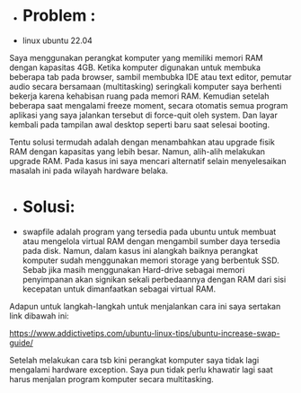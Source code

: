 - # Problem :
- linux ubuntu 22.04

Saya menggunakan perangkat komputer yang memiliki memori RAM dengan kapasitas 4GB.
Ketika komputer digunakan untuk membuka beberapa tab pada browser, 
sambil membubka IDE atau text editor, pemutar audio secara bersamaan (multitasking)
seringkali komputer saya berhenti bekerja karena kehabisan ruang pada memori RAM. 
Kemudian setelah beberapa saat mengalami freeze moment, secara otomatis semua 
program aplikasi yang saya jalankan tersebut di force-quit oleh system. 
Dan layar kembali pada tampilan awal desktop seperti baru saat selesai booting.

Tentu solusi termudah adalah dengan menambahkan atau upgrade fisik RAM 
dengan kapasitas yang lebih besar. Namun, alih-alih melakukan upgrade RAM. Pada kasus ini saya mencari alternatif selain menyelesaikan masalah ini pada wilayah  hardware belaka.

- # Solusi: 
- swapfile adalah program yang tersedia pada ubuntu untuk membuat atau mengelola virtual RAM dengan mengambil sumber daya tersedia pada disk. Namun, dalam kasus ini alangkah baiknya
perangkat komputer sudah menggunakan memori storage yang berbentuk SSD. Sebab jika masih menggunakan Hard-drive sebagai memori penyimpanan akan signikan sekali perbedaannya dengan RAM dari sisi kecepatan untuk dimanfaatkan sebagai virtual RAM. 

Adapun untuk langkah-langkah untuk menjalankan cara ini saya sertakan link dibawah ini:

https://www.addictivetips.com/ubuntu-linux-tips/ubuntu-increase-swap-guide/

Setelah melakukan cara tsb kini perangkat komputer saya tidak lagi mengalami hardware exception. 
Saya pun tidak perlu khawatir lagi saat harus menjalan program komputer secara multitasking.









